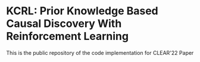 # KCRL: Prior Knowledge Based Causal Discovery With Reinforcement Learning
This is the public repository of the code implementation for CLEAR'22 Paper
